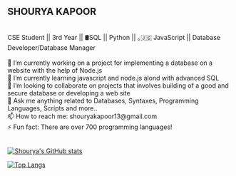 ## SHOURYA KAPOOR 
</br>
CSE Student || 3rd Year || 🛢SQL || </> Python || ｡🇯‌🇸‌ JavaScript || Database Developer/Database Manager
</br></br>
🔭 I’m currently working on a project for implementing a database on a website with the help of Node.js </br>
🌱 I’m currently learning javascript and node.js alond with advanced SQL </br>
👯 I’m looking to collaborate on projects that involves building of a good and secure database or developing a web site </br>
💬 Ask me anything related to Databases, Syntaxes, Programming Languages, Scripts and more.. </br>
📫 How to reach me: shouryakapoor13@gmail.com </br>
⚡ Fun fact: There are over 700 programming languages! </br>
</br>

[![Shourya's GitHub stats](https://github-readme-stats.vercel.app/api?username=ShouryaKapoor&show_icons=true&theme=dark)](https://github.com/ShouryaKapoor/github-readme-stats)

[![Top Langs](https://github-readme-stats.vercel.app/api/top-langs/?username=ShouryaKapoor)](https://github.com/ShouryaKapoor/github-readme-stats)
